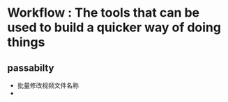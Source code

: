 # Workflow : The tools that can be used to build a quicker way of doing things 
## passabilty
* 批量修改视频文件名称
* 